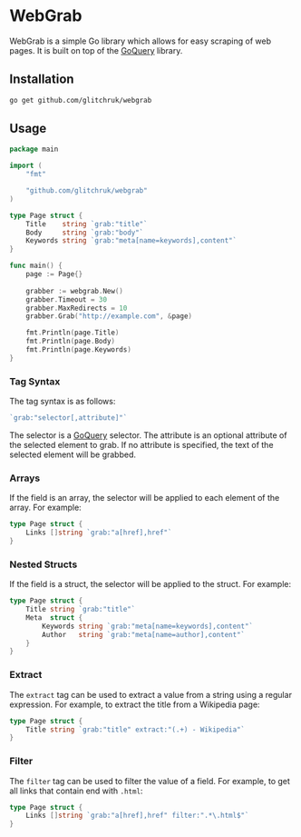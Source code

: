 # WebGrab

WebGrab is a simple Go library which allows for easy scraping of web pages. It is built on top of the [GoQuery](http://github.com/PuerkitoBio/goquery) library.

## Installation

```bash
go get github.com/glitchruk/webgrab
```

## Usage

```go
package main

import (
    "fmt"

    "github.com/glitchruk/webgrab"
)

type Page struct {
    Title    string `grab:"title"`
    Body     string `grab:"body"`
    Keywords string `grab:"meta[name=keywords],content"`
}

func main() {
    page := Page{}
    
    grabber := webgrab.New()
    grabber.Timeout = 30
    grabber.MaxRedirects = 10
    grabber.Grab("http://example.com", &page)

    fmt.Println(page.Title)
    fmt.Println(page.Body)
    fmt.Println(page.Keywords)
}
```

### Tag Syntax

The tag syntax is as follows:

```go
`grab:"selector[,attribute]"`
```

The selector is a [GoQuery](http://godoc.org/github.com/PuerkitoBio/goquery) selector. The attribute is an
optional attribute of the selected element to grab. If no attribute is
specified, the text of the selected element will be grabbed.

### Arrays

If the field is an array, the selector will be applied to each element of the
array. For example:

```go
type Page struct {
    Links []string `grab:"a[href],href"`
}
```

### Nested Structs

If the field is a struct, the selector will be applied to the struct. For
example:

```go
type Page struct {
    Title string `grab:"title"`
    Meta  struct {
        Keywords string `grab:"meta[name=keywords],content"`
        Author   string `grab:"meta[name=author],content"`
    }
}
```

### Extract

The `extract` tag can be used to extract a value from a string using a regular
expression. For example, to extract the title from a Wikipedia page:

```go
type Page struct {
    Title string `grab:"title" extract:"(.+) - Wikipedia"`
}
```

### Filter

The `filter` tag can be used to filter the value of a field. For example, to
get all links that contain end with `.html`:

```go
type Page struct {
    Links []string `grab:"a[href],href" filter:".*\.html$"`
}
```

